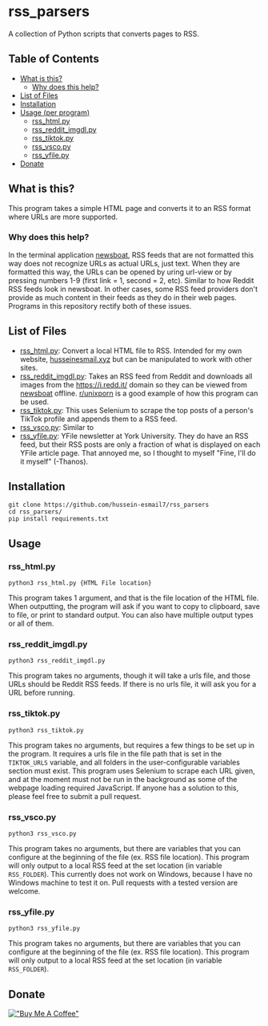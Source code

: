 # rss_parsers
A collection of Python scripts that converts pages to RSS.

## Table of Contents
- [What is this?](#what-is-this)
    - [Why does this help?](#Why-does-this-help)
- [List of Files](#list-of-files)
- [Installation](#installation)
- [Usage (per program)](#usage)
	- [rss_html.py](#rss_html.py)
	- [rss_reddit_imgdl.py](#rss_reddit_imgdl.py)
	- [rss_tiktok.py](#rss_tiktok.py)
	- [rss_vsco.py](#rss_vsco.py)
	- [rss_yfile.py](#rss_yfile.py)
- [Donate](#donate)

## What is this?
This program takes a simple HTML page and converts it to an RSS format where
URLs are more supported.

### Why does this help?
In the terminal application [newsboat](https://github.com/newsboat/newsboat),
RSS feeds that are not formatted this way does not recognize URLs as actual
URLs, just text. When they are formatted this way, the URLs can be opened by
uring url-view or by pressing numbers 1-9 (first link = 1, second = 2, etc).
Similar to how Reddit RSS feeds look in newsboat. In other cases, some RSS feed
providers don't provide as much content in their feeds as they do in their web
pages. Programs in this repository rectify both of these issues.

## List of Files
- [rss_html.py](blob/main/rss_html.py): Convert a local HTML file to RSS.
  Intended for my own website, [husseinesmail.xyz](https://husseinesmail.xyz)
  but can be manipulated to work with other sites.
- [rss_reddit_imgdl.py](blob/main/rss_reddit_imgdl.py): Takes an RSS feed from
  Reddit and downloads all images from the https://i.redd.it/ domain so they
  can be viewed from [newsboat](https://newsboat.org) offline.
  [r/unixporn](https://reddit.com/r/unixporn) is a good example of how this
  program can be used.
- [rss_tiktok.py](blob/main/rss_tiktok.py): This uses Selenium to scrape the
  top posts of a person's TikTok profile and appends them to a RSS feed.
- [rss_vsco.py](blob/main/rss_vsco.py): Similar to
- [rss_yfile.py](blob/main/rss_yfile.py): YFile newsletter at York University.
  They do have an RSS feed, but their RSS posts are only a fraction of what is
  displayed on each YFile article page. That annoyed me, so I thought to myself
  "Fine, I'll do it myself" (-Thanos).

## Installation
```
git clone https://github.com/hussein-esmail7/rss_parsers
cd rss_parsers/
pip install requirements.txt
```

## Usage 

### rss_html.py
```
python3 rss_html.py {HTML File location}
```
This program takes 1 argument, and that is the file location of the HTML file.
When outputting, the program will ask if you want to copy to clipboard, save to
file, or print to standard output. You can also have multiple output types or
all of them.

### rss_reddit_imgdl.py
```
python3 rss_reddit_imgdl.py
```
This program takes no arguments, though it will take a urls file, and those
URLs should be Reddit RSS feeds. If there is no urls file, it will ask you for
a URL before running.

### rss_tiktok.py
```
python3 rss_tiktok.py
```
This program takes no arguments, but requires a few things to be set up in the
program.  It requires a urls file in the file path that is set in the
`TIKTOK_URLS` variable, and all folders in the user-configurable variables
section must exist. This program uses Selenium to scrape each URL given, and at
the moment must not be run in the background as some of the webpage loading
required JavaScript. If anyone has a solution to this, please feel free to
submit a pull request.

### rss_vsco.py
```
python3 rss_vsco.py
```
This program takes no arguments, but there are variables that you can configure
at the beginning of the file (ex. RSS file location). This program will only
output to a local RSS feed at the set location (in variable `RSS_FOLDER`). This
currently does not work on Windows, because I have no Windows machine to test
it on. Pull requests with a tested version are welcome.

### rss_yfile.py
```
python3 rss_yfile.py
```
This program takes no arguments, but there are variables that you can configure
at the beginning of the file (ex. RSS file location). This program will only
output to a local RSS feed at the set location (in variable `RSS_FOLDER`).

## Donate
[!["Buy Me A Coffee"](https://www.buymeacoffee.com/assets/img/custom_images/orange_img.png)](https://www.buymeacoffee.com/husseinesmail)

